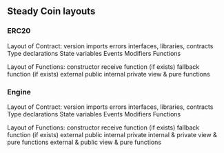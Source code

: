 ## Steady Coin layouts

### ERC20
Layout of Contract:
version
imports
errors
interfaces, libraries, contracts
Type declarations
State variables
Events
Modifiers
Functions

Layout of Functions:
constructor
receive function (if exists)
fallback function (if exists)
external
public
internal
private
view & pure functions

### Engine
Layout of Contract:
version
imports
errors
interfaces, libraries, contracts
Type declarations
State variables
Events
Modifiers
Functions

Layout of Functions:
constructor
receive function (if exists)
fallback function (if exists)
external
public
internal
private
internal & private view & pure functions
external & public view & pure functions
